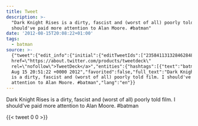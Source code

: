 ```yaml
---
title: Tweet
description: >-
  "Dark Knight Rises is a dirty, fascist and (worst of all) poorly told film. I
  should've paid more attention to Alan Moore. #batman"
date: '2012-08-15T20:08:22+01:00'
tags:
  - batman
source: >-
  {"tweet":{"edit_info":{"initial":{"editTweetIds":["235841131328462848"],"editableUntil":"2012-08-15T21:51:22.082Z","editsRemaining":"5","isEditEligible":true}},"retweeted":false,"source":"<a
  href=\"https://about.twitter.com/products/tweetdeck\"
  rel=\"nofollow\">TweetDeck</a>","entities":{"hashtags":[{"text":"batman","indices":["122","129"]}],"symbols":[],"user_mentions":[],"urls":[]},"display_text_range":["0","129"],"favorite_count":"0","id_str":"235841131328462848","truncated":false,"retweet_count":"0","id":"235841131328462848","created_at":"Wed
  Aug 15 20:51:22 +0000 2012","favorited":false,"full_text":"Dark Knight Rises
  is a dirty, fascist and (worst of all) poorly told film. I should've paid more
  attention to Alan Moore. #batman","lang":"en"}}
---
```

Dark Knight Rises is a dirty, fascist and (worst of all) poorly told film. I should've paid more attention to Alan Moore. #batman
    
{{< tweet 0 0 >}}
    
